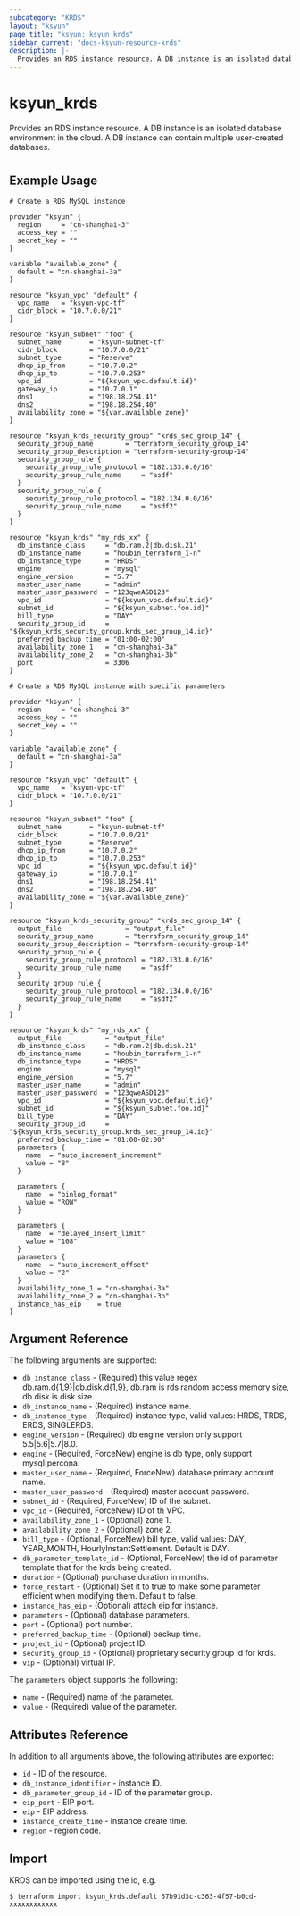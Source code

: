 ```yaml
---
subcategory: "KRDS"
layout: "ksyun"
page_title: "ksyun: ksyun_krds"
sidebar_current: "docs-ksyun-resource-krds"
description: |-
  Provides an RDS instance resource. A DB instance is an isolated database environment in the cloud. A DB instance can contain multiple user-created databases.
---
```


# ksyun_krds

Provides an RDS instance resource. A DB instance is an isolated database environment in the cloud. A DB instance can contain multiple user-created databases.

#

## Example Usage

```hcl
# Create a RDS MySQL instance

provider "ksyun" {
  region     = "cn-shanghai-3"
  access_key = ""
  secret_key = ""
}

variable "available_zone" {
  default = "cn-shanghai-3a"
}

resource "ksyun_vpc" "default" {
  vpc_name   = "ksyun-vpc-tf"
  cidr_block = "10.7.0.0/21"
}

resource "ksyun_subnet" "foo" {
  subnet_name       = "ksyun-subnet-tf"
  cidr_block        = "10.7.0.0/21"
  subnet_type       = "Reserve"
  dhcp_ip_from      = "10.7.0.2"
  dhcp_ip_to        = "10.7.0.253"
  vpc_id            = "${ksyun_vpc.default.id}"
  gateway_ip        = "10.7.0.1"
  dns1              = "198.18.254.41"
  dns2              = "198.18.254.40"
  availability_zone = "${var.available_zone}"
}

resource "ksyun_krds_security_group" "krds_sec_group_14" {
  security_group_name        = "terraform_security_group_14"
  security_group_description = "terraform-security-group-14"
  security_group_rule {
    security_group_rule_protocol = "182.133.0.0/16"
    security_group_rule_name     = "asdf"
  }
  security_group_rule {
    security_group_rule_protocol = "182.134.0.0/16"
    security_group_rule_name     = "asdf2"
  }
}

resource "ksyun_krds" "my_rds_xx" {
  db_instance_class     = "db.ram.2|db.disk.21"
  db_instance_name      = "houbin_terraform_1-n"
  db_instance_type      = "HRDS"
  engine                = "mysql"
  engine_version        = "5.7"
  master_user_name      = "admin"
  master_user_password  = "123qweASD123"
  vpc_id                = "${ksyun_vpc.default.id}"
  subnet_id             = "${ksyun_subnet.foo.id}"
  bill_type             = "DAY"
  security_group_id     = "${ksyun_krds_security_group.krds_sec_group_14.id}"
  preferred_backup_time = "01:00-02:00"
  availability_zone_1   = "cn-shanghai-3a"
  availability_zone_2   = "cn-shanghai-3b"
  port                  = 3306
}

# Create a RDS MySQL instance with specific parameters

provider "ksyun" {
  region     = "cn-shanghai-3"
  access_key = ""
  secret_key = ""
}

variable "available_zone" {
  default = "cn-shanghai-3a"
}

resource "ksyun_vpc" "default" {
  vpc_name   = "ksyun-vpc-tf"
  cidr_block = "10.7.0.0/21"
}

resource "ksyun_subnet" "foo" {
  subnet_name       = "ksyun-subnet-tf"
  cidr_block        = "10.7.0.0/21"
  subnet_type       = "Reserve"
  dhcp_ip_from      = "10.7.0.2"
  dhcp_ip_to        = "10.7.0.253"
  vpc_id            = "${ksyun_vpc.default.id}"
  gateway_ip        = "10.7.0.1"
  dns1              = "198.18.254.41"
  dns2              = "198.18.254.40"
  availability_zone = "${var.available_zone}"
}

resource "ksyun_krds_security_group" "krds_sec_group_14" {
  output_file                = "output_file"
  security_group_name        = "terraform_security_group_14"
  security_group_description = "terraform-security-group-14"
  security_group_rule {
    security_group_rule_protocol = "182.133.0.0/16"
    security_group_rule_name     = "asdf"
  }
  security_group_rule {
    security_group_rule_protocol = "182.134.0.0/16"
    security_group_rule_name     = "asdf2"
  }
}

resource "ksyun_krds" "my_rds_xx" {
  output_file           = "output_file"
  db_instance_class     = "db.ram.2|db.disk.21"
  db_instance_name      = "houbin_terraform_1-n"
  db_instance_type      = "HRDS"
  engine                = "mysql"
  engine_version        = "5.7"
  master_user_name      = "admin"
  master_user_password  = "123qweASD123"
  vpc_id                = "${ksyun_vpc.default.id}"
  subnet_id             = "${ksyun_subnet.foo.id}"
  bill_type             = "DAY"
  security_group_id     = "${ksyun_krds_security_group.krds_sec_group_14.id}"
  preferred_backup_time = "01:00-02:00"
  parameters {
    name  = "auto_increment_increment"
    value = "8"
  }

  parameters {
    name  = "binlog_format"
    value = "ROW"
  }

  parameters {
    name  = "delayed_insert_limit"
    value = "108"
  }
  parameters {
    name  = "auto_increment_offset"
    value = "2"
  }
  availability_zone_1 = "cn-shanghai-3a"
  availability_zone_2 = "cn-shanghai-3b"
  instance_has_eip    = true
}
```

## Argument Reference

The following arguments are supported:

* `db_instance_class` - (Required) this value regex db.ram.d{1,9}|db.disk.d{1,9}, db.ram is rds random access memory size, db.disk is disk size.
* `db_instance_name` - (Required) instance name.
* `db_instance_type` - (Required) instance type, valid values: HRDS, TRDS, ERDS, SINGLERDS.
* `engine_version` - (Required) db engine version only support 5.5|5.6|5.7|8.0.
* `engine` - (Required, ForceNew) engine is db type, only support mysql|percona.
* `master_user_name` - (Required, ForceNew) database primary account name.
* `master_user_password` - (Required) master account password.
* `subnet_id` - (Required, ForceNew) ID of the subnet.
* `vpc_id` - (Required, ForceNew) ID of th VPC.
* `availability_zone_1` - (Optional) zone 1.
* `availability_zone_2` - (Optional) zone 2.
* `bill_type` - (Optional, ForceNew) bill type, valid values: DAY, YEAR_MONTH, HourlyInstantSettlement. Default is DAY.
* `db_parameter_template_id` - (Optional, ForceNew) the id of parameter template that for the krds being created.
* `duration` - (Optional) purchase duration in months.
* `force_restart` - (Optional) Set it to true to make some parameter efficient when modifying them. Default to false.
* `instance_has_eip` - (Optional) attach eip for instance.
* `parameters` - (Optional) database parameters.
* `port` - (Optional) port number.
* `preferred_backup_time` - (Optional) backup time.
* `project_id` - (Optional) project ID.
* `security_group_id` - (Optional) proprietary security group id for krds.
* `vip` - (Optional) virtual IP.

The `parameters` object supports the following:

* `name` - (Required) name of the parameter.
* `value` - (Required) value of the parameter.

## Attributes Reference

In addition to all arguments above, the following attributes are exported:

* `id` - ID of the resource.
* `db_instance_identifier` - instance ID.
* `db_parameter_group_id` - ID of the parameter group.
* `eip_port` - EIP port.
* `eip` - EIP address.
* `instance_create_time` - instance create time.
* `region` - region code.


## Import

KRDS can be imported using the id, e.g.

```
$ terraform import ksyun_krds.default 67b91d3c-c363-4f57-b0cd-xxxxxxxxxxxx
```

